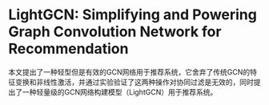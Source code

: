# LightGCN: Simplifying and Powering Graph Convolution Network for Recommendation

本文提出了一种轻型但是有效的GCN网络用于推荐系统，它舍弃了传统GCN的特征变换和非线性激活，并通过实验验证了这两种操作对协同过滤是无效的，同时提出了一种轻量级的GCN网络构建模型（LightGCN）用于推荐系统。

